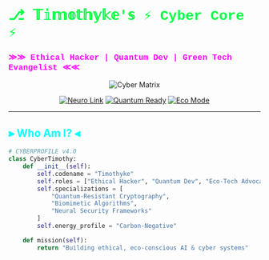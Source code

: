 # <span style="font-family: 'Courier New', monospace; color: #00FF41">⎇ 𝕋𝕚𝕞𝕠𝕥𝕙𝕪𝕜𝕖'𝕤 ⚡ Cyber Core ⚡</span>  
### <span style="font-family: 'Courier New', monospace; color: #FF00FF">≫≫ Ethical Hacker | Quantum Dev | Green Tech Evangelist ≪≪</span>

<div align="center">

![Cyber Matrix](https://raw.githubusercontent.com/Timothyke/Timothyke/main/assets/cyber-banner.gif)

[![Neuro Link](https://img.shields.io/badge/NEURO_LINK_ACTIVE-8A2BE2?style=for-the-badge&logo=neural-network)](https://github.com/Timothyke)
[![Quantum Ready](https://img.shields.io/badge/QUANTUM_READY-000000?style=for-the-badge&logo=quantum)](https://github.com/Timothyke)
[![Eco Mode](https://img.shields.io/badge/ECO_DEV-00AA00?style=for-the-badge&logo=leaf&logoColor=white)](https://github.com/Timothyke)

</div>

---

## <span style="color:#00FFFF">⫸ Who Am I? ⫷</span>

```python
# CYBERPROFILE v4.0
class CyberTimothy:
    def __init__(self):
        self.codename = "Timothyke"
        self.roles = ["Ethical Hacker", "Quantum Dev", "Eco-Tech Advocate"]
        self.specializations = [
            "Quantum-Resistant Cryptography",
            "Biomimetic Algorithms", 
            "Neural Security Frameworks"
        ]
        self.energy_profile = "Carbon-Negative"

    def mission(self):
        return "Building ethical, eco-conscious AI & cyber systems"

